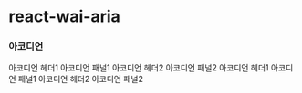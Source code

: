 # react-wai-aria


### 아코디언

<Accordion>
    <Item>
        <Trigger>
            아코디언 헤더1
        </Trigger>
        <Panel>
            아코디언 패널1
        </Panel>
    </Item>
    <Item>
        <Trigger>
            아코디언 헤더2
        </Trigger>
        <Panel>
            아코디언 패널2
        </Panel>
    </Item>
</Accordion>


<Accordion>
    <Item expanded={true}>
        <Trigger>
            아코디언 헤더1
        </Trigger>
        <Panel>
            아코디언 패널1
        </Panel>
    </Item>
    <Item>
        <Trigger>
            아코디언 헤더2
        </Trigger>
        <Panel>
            아코디언 패널2
        </Panel>
    </Item>
</Accordion>